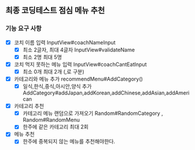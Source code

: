 ## 최종 코딩테스트 점심 메뉴 추천

### 기능 요구 사항

- [X] 코치 이름 입력 InputView#coachNameInput
  - [X] 최소 2글자, 최대 4글자 InputView#validateName
  - [X] 최소 2명 최대 5명
- [X] 코치 먹지 못하는 메뉴 입력 InputView#coachCantEatInput
  - [X] 최소 0개 최대 2개 (,로 구분)
- [X] 카테고리와 메뉴 추가 recommendMenu#AddCategory()
  - [X] 일식,한식,중식,아시안,양식 추가 AddCategory#addJapan,addKorean,addChinese,addAsian,addAmerican
- [X] 카테고리 추천
  - [X] 카테고리 메뉴 랜덤으로 가져오기 Random#RandomCategory , Random#RandomMenu
  - [X] 한주에 같은 카테고리 최대 2회
- [x] 메뉴 추천
  - [x] 한주에 중복되지 않는 메뉴를 추천해야한다.